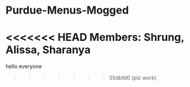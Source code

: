 # Purdue-Menus-Mogged
<<<<<<< HEAD
Members: Shrung, Alissa, Sharanya
=======

hello everyone
>>>>>>> 55dbfd0 (plz work)
